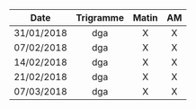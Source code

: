 |Date | Trigramme | Matin  | AM  |
|-----|:---------:|:------:|:---:|
| 31/01/2018 | dga |   X   |  X  |
| 07/02/2018 | dga |   X   |  X  |
| 14/02/2018 | dga |   X   |  X  |
| 21/02/2018 | dga |   X   |  X  |
| 07/03/2018 | dga |   X   |  X  |
